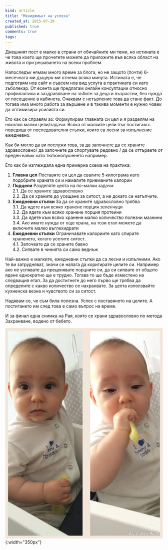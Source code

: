 ```yaml
---
kind: article
title: "Мениджмънт на успеха"
created_at: 2015-07-29
published: true
comments: true
tags:
--- 
```

Днешният пост е малко в страни от обичайните ми теми, но истината е че това което ще прочетете можете да приложите във всяка област на живота и при решаването на всеки проблем.

Напоследък нямам много време за блога, но не защото (почти) 6-месечната ми дъщеря ми отнема всяка минута. Истината е, че подготвям нов сайт и съвсем нов вид услуга в практиката си като зъболекар. От есента ще предлагам онлайн консултации относно профилактика и заздравяване на зъбите за деца и възрастни, без нужда от посещение в кабинета. Очаквам с нетърпение това да стане факт. До тогава има много работа за вършене и в такива моменти е нужно човек да оптимизира усилията си.

Ето как се справям аз:
Формулирам главната си цел и я разделям на няколко малки цели/задачи. Всяка от малките цели пък постигам с поредица от последователни стъпки, които са лесни за изпълнение ежедневно.

<!-- more -->

Как би могло да ви послужи това, за да започнете да се храните здравословно/ да започнете да спортувате редовно / да се оттървете от вреден навик като тютюнопушенето например.

Ето как би изглеждала една примерна схема на практика:<br />
1. **Главна цел** Поставяте си цел да свалите 5 килограма като подобрите храната си и намалите приеманите калории<br />
2. **Подцели** Разделяте целта на по-малки задачи: <br />
2.1. Да се храните здравословно <br />
2.2. Да се храните до усещане за ситост, а не докато се натъпчите.<br />
3. **Ежедневни стъпки** За да се храните здравословно трябва <br />
3.1. Да ядете към всяко хранене порция зеленчуци<br />
3.2. Да ядете към всяко хранене порция протеини<br />
3.3. Да ядете към всяко хранене малко количество полезни мазнини<br />
3.4. Ако имате нужда от още храна, на този етап можете да включите малко въглехидрати<br />
4. **Ежедневни стъпки** Ограничавате калориите като спирате храненето, когато усетите ситост.<br />
4.1. Започвате да се храните бавно<br />
4.2. Сипвате в чинията си само веднъж<br />

Най-важно е малките, ежедневни стъпки да са лесни и изпълними. Ако те ви затрудняват, значи се налага да коригирате целите си. Например ако не успявате да преценявате порциите си, да си сипвате от общото ядене еднократно ще е трудно. Тогава то ще бъде изместено на следващия етап. За да достигнете до него първо ще трябва да определите с какво количество се нахранвате. За целта използвайте кухненска везна и чувството си за ситост.

Надявам се, че съм била полезна. Успех с поставянето на целите. А постигането им след това е само въпрос на време.

И за финал една снимка на Рая, която се храни здравословно по метода Захранване, водено от бебето.

![РаяЗВБ](/images/posts/Raya-blw.jpg){:width="350px"}<br />


